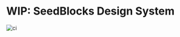 # WIP: SeedBlocks Design System

![ci](https://github.com/seed-blocks/seedblocks/workflows/ci/badge.svg)
